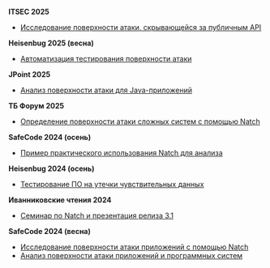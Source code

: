 **ITSEC 2025**
   * [Исследование поверхности атаки, скрывающейся за публичным API](https://www.itsecexpo.ru/2025/program/api_security)

**Heisenbug 2025 (весна)**
   * [Автоматизация тестирования поверхности атаки](https://heisenbug.ru/talks/52d07b75f0034c54b3aa0bc5ffe6c241/)

**JPoint 2025**
   * [Анализ поверхности атаки для Java-приложений](https://jpoint.ru/talks/ce99e026b6fc4e958b3ca45253a63b84/)

**ТБ Форум 2025**
   * [Определение поверхности атаки сложных систем с помощью Natch](https://vkvideo.ru/video-227780688_456240675?t=3h20m40s)

**SafeCode 2024 (осень)**
   * [Пример практического использования Natch для анализа](https://safecodeconf.ru/talks/41b0354680024e0fa9159c99126be663/)

**Heisenbug 2024 (осень)**
   * [Тестирование ПО на утечки чувствительных данных](https://heisenbug.ru/talks/8d90417ffefd4a05a69805ae0c06985a/)

**Иванниковские чтения 2024**
   * [Семинар по Natch и презентация релиза 3.1](https://www.youtube.com/watch?v=l2u-HbCo06E&list=PPSV)

**SafeCode 2024 (весна)**
   * [Исследование поверхности атаки приложений с помощью Natch](https://safecodeconf.ru/talks/aa3291974e1d4edb936ab3ab5f37123d/)
   * [Анализ поверхности атаки приложений и программных систем](https://safecodeconf.ru/talks/8db171a15a27424cbef28adffbf832c8/)


